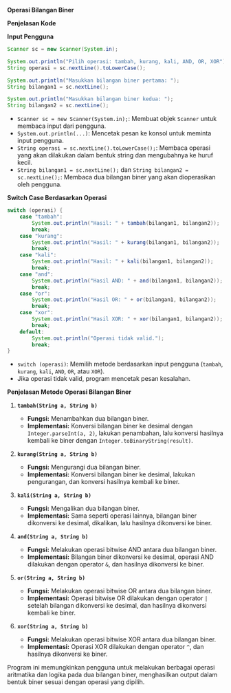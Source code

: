 **Operasi Bilangan Biner**

**Penjelasan Kode**

**Input Pengguna**

```java
Scanner sc = new Scanner(System.in);

System.out.println("Pilih operasi: tambah, kurang, kali, AND, OR, XOR");
String operasi = sc.nextLine().toLowerCase();

System.out.println("Masukkan bilangan biner pertama: ");
String bilangan1 = sc.nextLine();

System.out.println("Masukkan bilangan biner kedua: ");
String bilangan2 = sc.nextLine();
```

- `Scanner sc = new Scanner(System.in);`: Membuat objek `Scanner` untuk membaca input dari pengguna.
- `System.out.println(...)`: Mencetak pesan ke konsol untuk meminta input pengguna.
- `String operasi = sc.nextLine().toLowerCase();`: Membaca operasi yang akan dilakukan dalam bentuk string dan mengubahnya ke huruf kecil.
- `String bilangan1 = sc.nextLine();` dan `String bilangan2 = sc.nextLine();`: Membaca dua bilangan biner yang akan dioperasikan oleh pengguna.

**Switch Case Berdasarkan Operasi**

```java
switch (operasi) {
    case "tambah":
        System.out.println("Hasil: " + tambah(bilangan1, bilangan2));
        break;
    case "kurang":
        System.out.println("Hasil: " + kurang(bilangan1, bilangan2));
        break;
    case "kali":
        System.out.println("Hasil: " + kali(bilangan1, bilangan2));
        break;
    case "and":
        System.out.println("Hasil AND: " + and(bilangan1, bilangan2));
        break;
    case "or":
        System.out.println("Hasil OR: " + or(bilangan1, bilangan2));
        break;
    case "xor":
        System.out.println("Hasil XOR: " + xor(bilangan1, bilangan2));
        break;
    default:
        System.out.println("Operasi tidak valid.");
        break;
}
```

- `switch (operasi)`: Memilih metode berdasarkan input pengguna (`tambah`, `kurang`, `kali`, `AND`, `OR`, atau `XOR`).
- Jika operasi tidak valid, program mencetak pesan kesalahan.

**Penjelasan Metode Operasi Bilangan Biner**

1. **`tambah(String a, String b)`**

   - **Fungsi:** Menambahkan dua bilangan biner.
   - **Implementasi:** Konversi bilangan biner ke desimal dengan `Integer.parseInt(a, 2)`, lakukan penambahan, lalu konversi hasilnya kembali ke biner dengan `Integer.toBinaryString(result)`.

2. **`kurang(String a, String b)`**

   - **Fungsi:** Mengurangi dua bilangan biner.
   - **Implementasi:** Konversi bilangan biner ke desimal, lakukan pengurangan, dan konversi hasilnya kembali ke biner.

3. **`kali(String a, String b)`**

   - **Fungsi:** Mengalikan dua bilangan biner.
   - **Implementasi:** Sama seperti operasi lainnya, bilangan biner dikonversi ke desimal, dikalikan, lalu hasilnya dikonversi ke biner.

4. **`and(String a, String b)`**

   - **Fungsi:** Melakukan operasi bitwise AND antara dua bilangan biner.
   - **Implementasi:** Bilangan biner dikonversi ke desimal, operasi AND dilakukan dengan operator `&`, dan hasilnya dikonversi ke biner.

5. **`or(String a, String b)`**

   - **Fungsi:** Melakukan operasi bitwise OR antara dua bilangan biner.
   - **Implementasi:** Operasi bitwise OR dilakukan dengan operator `|` setelah bilangan dikonversi ke desimal, dan hasilnya dikonversi kembali ke biner.

6. **`xor(String a, String b)`**
   - **Fungsi:** Melakukan operasi bitwise XOR antara dua bilangan biner.
   - **Implementasi:** Operasi XOR dilakukan dengan operator `^`, dan hasilnya dikonversi ke biner.

Program ini memungkinkan pengguna untuk melakukan berbagai operasi aritmatika dan logika pada dua bilangan biner, menghasilkan output dalam bentuk biner sesuai dengan operasi yang dipilih.
